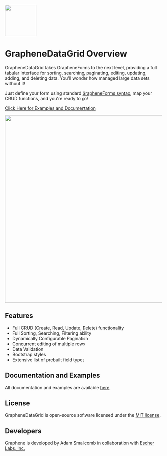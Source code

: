 <div><img height="100px" src="https://docs.escherlabs.com/assets/images/products/gtables.png"></div>

# GrapheneDataGrid Overview

GrapheneDataGrid takes GrapheneForms to the next level, providing a full tabular interface for sorting, searching, paginating, editing, updating, adding, and deleting data.  You'll wonder how managed large data sets without it! 

Just define your form using standard [GrapheneForms syntax](https://docs.escherlabs.com/GrapheneForms/docs.html#field_options), map your CRUD functions, and you're ready to go!

[Click Here for Examples and Documentation](https://docs.escherlabs.com/GrapheneDataGrid/)

<div><a href="https://docs.escherlabs.com/GrapheneDataGrid/"><img width="600px" src="https://docs.escherlabs.com/GrapheneDataGrid/images/table_example.png"></a></div>

## Features
* Full CRUD (Create, Read, Update, Delete) functionality
* Full Sorting, Searching, Filtering ability
* Dynamically Configurable Pagination
* Concurrent editing of multiple rows
* Data Validation
* Bootstrap styles
* Extensive list of prebuilt field types

## Documentation and Examples
All documentation and examples are available [here](https://docs.escherlabs.com/GrapheneDataGrid/)

## License
GrapheneDataGrid is open-source software licensed under the [MIT license](http://opensource.org/licenses/MIT).

## Developers
Graphene is developed by Adam Smallcomb in collaboration with [Escher Labs, Inc.](https://www.escherlabs.com)
